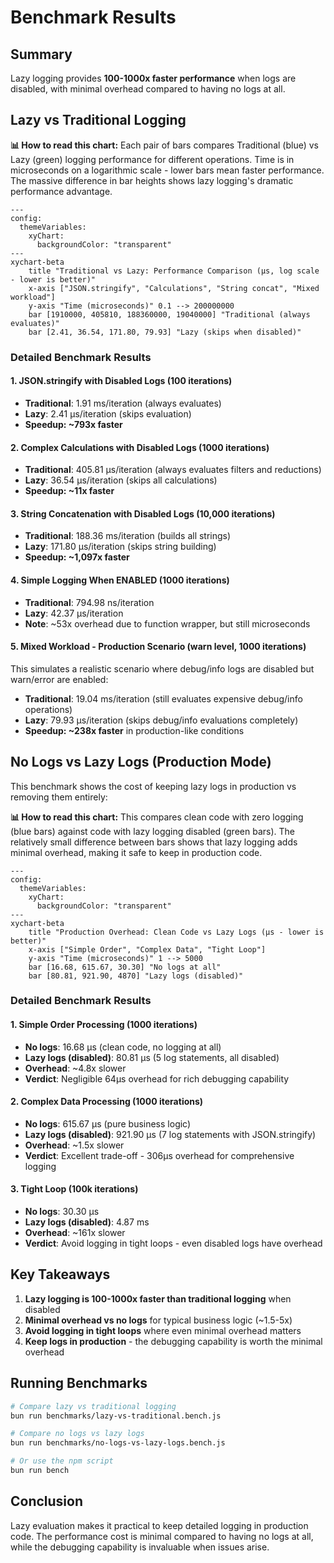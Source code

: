 # Benchmark Results

## Summary

Lazy logging provides **100-1000x faster performance** when logs are disabled, with minimal overhead compared to having no logs at all.

## Lazy vs Traditional Logging

**📊 How to read this chart:** Each pair of bars compares Traditional (blue) vs Lazy (green) logging performance for different operations. Time is in microseconds on a logarithmic scale - lower bars mean faster performance. The massive difference in bar heights shows lazy logging's dramatic performance advantage.

```mermaid
---
config:
  themeVariables:
    xyChart:
      backgroundColor: "transparent"
---
xychart-beta
    title "Traditional vs Lazy: Performance Comparison (µs, log scale - lower is better)"
    x-axis ["JSON.stringify", "Calculations", "String concat", "Mixed workload"]
    y-axis "Time (microseconds)" 0.1 --> 200000000
    bar [1910000, 405810, 188360000, 19040000] "Traditional (always evaluates)"
    bar [2.41, 36.54, 171.80, 79.93] "Lazy (skips when disabled)"
```

### Detailed Benchmark Results

#### 1. JSON.stringify with Disabled Logs (100 iterations)
- **Traditional**: 1.91 ms/iteration (always evaluates)
- **Lazy**: 2.41 µs/iteration (skips evaluation)
- **Speedup: ~793x faster**

#### 2. Complex Calculations with Disabled Logs (1000 iterations)
- **Traditional**: 405.81 µs/iteration (always evaluates filters and reductions)
- **Lazy**: 36.54 µs/iteration (skips all calculations)
- **Speedup: ~11x faster**

#### 3. String Concatenation with Disabled Logs (10,000 iterations)
- **Traditional**: 188.36 ms/iteration (builds all strings)
- **Lazy**: 171.80 µs/iteration (skips string building)
- **Speedup: ~1,097x faster**

#### 4. Simple Logging When ENABLED (1000 iterations)
- **Traditional**: 794.98 ns/iteration
- **Lazy**: 42.37 µs/iteration
- **Note**: ~53x overhead due to function wrapper, but still microseconds

#### 5. Mixed Workload - Production Scenario (warn level, 1000 iterations)
This simulates a realistic scenario where debug/info logs are disabled but warn/error are enabled:
- **Traditional**: 19.04 ms/iteration (still evaluates expensive debug/info operations)
- **Lazy**: 79.93 µs/iteration (skips debug/info evaluations completely)
- **Speedup: ~238x faster** in production-like conditions

## No Logs vs Lazy Logs (Production Mode)

This benchmark shows the cost of keeping lazy logs in production vs removing them entirely:

**📊 How to read this chart:** This compares clean code with zero logging (blue bars) against code with lazy logging disabled (green bars). The relatively small difference between bars shows that lazy logging adds minimal overhead, making it safe to keep in production code.

```mermaid
---
config:
  themeVariables:
    xyChart:
      backgroundColor: "transparent"
---
xychart-beta
    title "Production Overhead: Clean Code vs Lazy Logs (µs - lower is better)"
    x-axis ["Simple Order", "Complex Data", "Tight Loop"]
    y-axis "Time (microseconds)" 1 --> 5000
    bar [16.68, 615.67, 30.30] "No logs at all"
    bar [80.81, 921.90, 4870] "Lazy logs (disabled)"
```

### Detailed Benchmark Results

#### 1. Simple Order Processing (1000 iterations)
- **No logs**: 16.68 µs (clean code, no logging at all)
- **Lazy logs (disabled)**: 80.81 µs (5 log statements, all disabled)
- **Overhead**: ~4.8x slower
- **Verdict**: Negligible 64µs overhead for rich debugging capability

#### 2. Complex Data Processing (1000 iterations)
- **No logs**: 615.67 µs (pure business logic)
- **Lazy logs (disabled)**: 921.90 µs (7 log statements with JSON.stringify)
- **Overhead**: ~1.5x slower
- **Verdict**: Excellent trade-off - 306µs overhead for comprehensive logging

#### 3. Tight Loop (100k iterations)
- **No logs**: 30.30 µs
- **Lazy logs (disabled)**: 4.87 ms
- **Overhead**: ~161x slower
- **Verdict**: Avoid logging in tight loops - even disabled logs have overhead

## Key Takeaways

1. **Lazy logging is 100-1000x faster than traditional logging** when disabled
2. **Minimal overhead vs no logs** for typical business logic (~1.5-5x)
3. **Avoid logging in tight loops** where even minimal overhead matters
4. **Keep logs in production** - the debugging capability is worth the minimal overhead

## Running Benchmarks

```bash
# Compare lazy vs traditional logging
bun run benchmarks/lazy-vs-traditional.bench.js

# Compare no logs vs lazy logs
bun run benchmarks/no-logs-vs-lazy-logs.bench.js

# Or use the npm script
bun run bench
```

## Conclusion

Lazy evaluation makes it practical to keep detailed logging in production code. The performance cost is minimal compared to having no logs at all, while the debugging capability is invaluable when issues arise.
